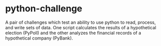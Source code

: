 # python-challenge

A pair of challenges which test an ability to use python to read, process, and write sets of data. One script calculates the results of a hypothetical election (PyPoll) and the other analyzes the financial records of a hypothetical company (PyBank).